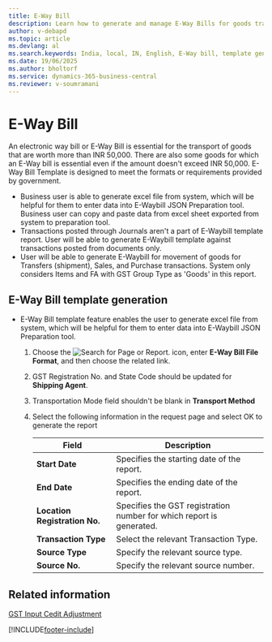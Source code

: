 ```yaml
---
title: E-Way Bill
description: Learn how to generate and manage E-Way Bills for goods transportation in India using Business Central.
author: v-debapd
ms.topic: article
ms.devlang: al
ms.search.keywords: India, local, IN, English, E-Way bill, template generation
ms.date: 19/06/2025
ms.author: bholtorf
ms.service: dynamics-365-business-central
ms.reviewer: v-soumramani
---
```


# E-Way Bill

An electronic way bill or E-Way Bill is essential for the transport of goods that are worth more than INR 50,000. There are also some goods for which an E-Way bill is essential even if the amount doesn't exceed INR 50,000. E-Way Bill Template is designed to meet the formats or requirements provided by government.

- Business user is able to generate excel file from system, which will be helpful for them to enter data into E-Waybill JSON Preparation tool. Business user can copy and paste data from excel sheet exported from system to preparation tool.
- Transactions posted through Journals aren't a part of E-Waybill template report. User will be able to generate E-Waybill template against transactions posted from documents only.
- User will be able to generate E-Waybill for movement of goods for Transfers (shipment), Sales, and Purchase transactions. System only considers Items and FA with GST Group Type as 'Goods' in this report.

## E-Way Bill template generation

- E-Way Bill template feature enables the user to generate excel file from system, which will be helpful for them to enter data into E-Waybill JSON Preparation tool.

  1. Choose the ![Search for Page or Report.](image/search_small.png "Search for Page or Report icon") icon, enter **E-Way Bill File Format**, and then choose the related link.
  1. GST Registration No. and State Code should be updated for **Shipping Agent**.
  1. Transportation Mode field shouldn't be blank in **Transport Method**
  1. Select the following information in the request page and select OK to generate the report

     |Field|Description|
     |---------|---------|
     |**Start Date**|Specifies the starting date of the report.|
     |**End Date**|Specifies the ending date of the report.|
     |**Location Registration No.**|Specifies the GST registration number for which report is generated.|
     |**Transaction Type**|Select the relevant Transaction Type.|
     |**Source Type**|Specify the relevant source type.|
     |**Source No.**|Specify the relevant source number.|

## Related information

[GST Input Cedit Adjustment](GST-Input-Tax-Credit-Adjustment.md)

[!INCLUDE[footer-include](../../includes/footer-banner.md)]

